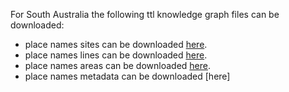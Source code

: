 For South Australia the following ttl knowledge graph files can be downloaded:
* place names sites can be downloaded [here](https://drive.google.com/file/d/1xBOS_yZwpc-LfTFz89_NbAczUhs3iaoA/view?usp=sharing). 
* place names lines can be downloaded [here](https://drive.google.com/file/d/1b325p3hb7yNxeVQEaZE5lYeNaptI_0oc/view?usp=sharing).
* place names areas can be downloaded [here](https://drive.google.com/file/d/1xjNd3zC3O-0ki5u1J1qnSX4yDfiv1HTZ/view?usp=sharing).
* place names metadata can be downloaded [here]   

